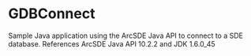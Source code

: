 # GDBConnect

Sample Java application using the ArcSDE Java API to connect to a SDE database.
References ArcSDE Java API 10.2.2 and JDK 1.6.0_45